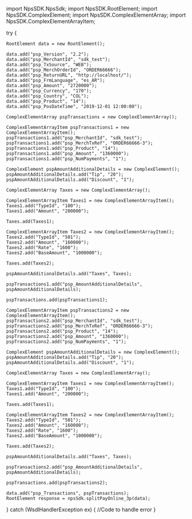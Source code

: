 import NpsSDK.NpsSdk;
import NpsSDK.RootElement;
import NpsSDK.ComplexElement;
import NpsSDK.ComplexElementArray;
import NpsSDK.ComplexElementArrayItem;

try {

    RootElement data = new RootElement();

    data.add("psp_Version", "2.2");
    data.add("psp_MerchantId", "sdk_test");
    data.add("psp_TxSource", "WEB");
    data.add("psp_MerchOrderId", "ORDER66666");
    data.add("psp_ReturnURL", "http://localhost/");
    data.add("psp_FrmLanguage", "es_AR");
    data.add("psp_Amount", "2720000");
    data.add("psp_Currency", "170");
    data.add("psp_Country", "COL");
    data.add("psp_Product", "14");
    data.add("psp_PosDateTime", "2019-12-01 12:00:00");

    ComplexElementArray pspTransactions = new ComplexElementArray();

    ComplexElementArrayItem pspTransactions1 = new ComplexElementArrayItem();
    pspTransactions1.add("psp_MerchantId", "sdk_test");
    pspTransactions1.add("psp_MerchTxRef", "ORDER66666-3");
    pspTransactions1.add("psp_Product", "14");
    pspTransactions1.add("psp_Amount", "1360000");
    pspTransactions1.add("psp_NumPayments", "1");

    ComplexElement pspAmountAdditionalDetails = new ComplexElement();
    pspAmountAdditionalDetails.add("Tip", "20");
    pspAmountAdditionalDetails.add("Discount", "1");

    ComplexElementArray Taxes = new ComplexElementArray();

    ComplexElementArrayItem Taxes1 = new ComplexElementArrayItem();
    Taxes1.add("TypeId", "100");
    Taxes1.add("Amount", "200000");

    Taxes.add(Taxes1);

    ComplexElementArrayItem Taxes2 = new ComplexElementArrayItem();
    Taxes2.add("TypeId", "501");
    Taxes2.add("Amount", "160000");
    Taxes2.add("Rate", "1600");
    Taxes2.add("BaseAmount", "1000000");

    Taxes.add(Taxes2);

    pspAmountAdditionalDetails.add("Taxes", Taxes);

    pspTransactions1.add("psp_AmountAdditionalDetails", pspAmountAdditionalDetails);

    pspTransactions.add(pspTransactions1);

    ComplexElementArrayItem pspTransactions2 = new ComplexElementArrayItem();
    pspTransactions2.add("psp_MerchantId", "sdk_test");
    pspTransactions2.add("psp_MerchTxRef", "ORDER66666-3");
    pspTransactions2.add("psp_Product", "14");
    pspTransactions2.add("psp_Amount", "1360000");
    pspTransactions2.add("psp_NumPayments", "1");

    ComplexElement pspAmountAdditionalDetails = new ComplexElement();
    pspAmountAdditionalDetails.add("Tip", "20");
    pspAmountAdditionalDetails.add("Discount", "1");

    ComplexElementArray Taxes = new ComplexElementArray();

    ComplexElementArrayItem Taxes1 = new ComplexElementArrayItem();
    Taxes1.add("TypeId", "100");
    Taxes1.add("Amount", "200000");

    Taxes.add(Taxes1);

    ComplexElementArrayItem Taxes2 = new ComplexElementArrayItem();
    Taxes2.add("TypeId", "501");
    Taxes2.add("Amount", "160000");
    Taxes2.add("Rate", "1600");
    Taxes2.add("BaseAmount", "1000000");

    Taxes.add(Taxes2);

    pspAmountAdditionalDetails.add("Taxes", Taxes);

    pspTransactions2.add("psp_AmountAdditionalDetails", pspAmountAdditionalDetails);

    pspTransactions.add(pspTransactions2);

    data.add("psp_Transactions", pspTransactions);
    RootElement response = npsSdk.splitPayOnline_3p(data);

} catch (WsdlHandlerException ex) {
    //Code to handle error
}
